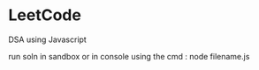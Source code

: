 # LeetCode
DSA using Javascript

run soln in sandbox or in console using the cmd : node filename.js
